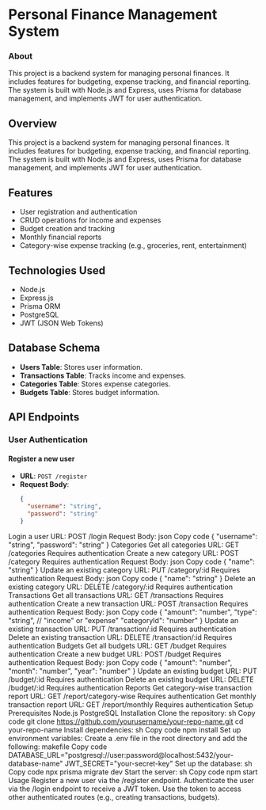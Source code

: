 # Personal Finance Management System

### About
This project is a backend system for managing personal finances. It includes features for budgeting, expense tracking, and financial reporting. The system is built with Node.js and Express, uses Prisma for database management, and implements JWT for user authentication.

## Overview
This project is a backend system for managing personal finances. It includes features for budgeting, expense tracking, and financial reporting. The system is built with Node.js and Express, uses Prisma for database management, and implements JWT for user authentication.

## Features
- User registration and authentication
- CRUD operations for income and expenses
- Budget creation and tracking
- Monthly financial reports
- Category-wise expense tracking (e.g., groceries, rent, entertainment)

## Technologies Used
- Node.js
- Express.js
- Prisma ORM
- PostgreSQL
- JWT (JSON Web Tokens)

## Database Schema
- **Users Table**: Stores user information.
- **Transactions Table**: Tracks income and expenses.
- **Categories Table**: Stores expense categories.
- **Budgets Table**: Stores budget information.

## API Endpoints

### User Authentication
#### Register a new user
- **URL**: `POST /register`
- **Request Body**:
  ```json
  {
    "username": "string",
    "password": "string"
  }
Login a user
URL: POST /login
Request Body:
json
Copy code
{
  "username": "string",
  "password": "string"
}
Categories
Get all categories
URL: GET /categories
Requires authentication
Create a new category
URL: POST /category
Requires authentication
Request Body:
json
Copy code
{
  "name": "string"
}
Update an existing category
URL: PUT /category/:id
Requires authentication
Request Body:
json
Copy code
{
  "name": "string"
}
Delete an existing category
URL: DELETE /category/:id
Requires authentication
Transactions
Get all transactions
URL: GET /transactions
Requires authentication
Create a new transaction
URL: POST /transaction
Requires authentication
Request Body:
json
Copy code
{
  "amount": "number",
  "type": "string",  // "income" or "expense"
  "categoryId": "number"
}
Update an existing transaction
URL: PUT /transaction/:id
Requires authentication
Delete an existing transaction
URL: DELETE /transaction/:id
Requires authentication
Budgets
Get all budgets
URL: GET /budget
Requires authentication
Create a new budget
URL: POST /budget
Requires authentication
Request Body:
json
Copy code
{
  "amount": "number",
  "month": "number",
  "year": "number"
}
Update an existing budget
URL: PUT /budget/:id
Requires authentication
Delete an existing budget
URL: DELETE /budget/:id
Requires authentication
Reports
Get category-wise transaction report
URL: GET /report/category-wise
Requires authentication
Get monthly transaction report
URL: GET /report/monthly
Requires authentication
Setup
Prerequisites
Node.js
PostgreSQL
Installation
Clone the repository:
sh
Copy code
git clone https://github.com/yourusername/your-repo-name.git
cd your-repo-name
Install dependencies:
sh
Copy code
npm install
Set up environment variables: Create a .env file in the root directory and add the following:
makefile
Copy code
DATABASE_URL="postgresql://user:password@localhost:5432/your-database-name"
JWT_SECRET="your-secret-key"
Set up the database:
sh
Copy code
npx prisma migrate dev
Start the server:
sh
Copy code
npm start
Usage
Register a new user via the /register endpoint.
Authenticate the user via the /login endpoint to receive a JWT token.
Use the token to access other authenticated routes (e.g., creating transactions, budgets).
